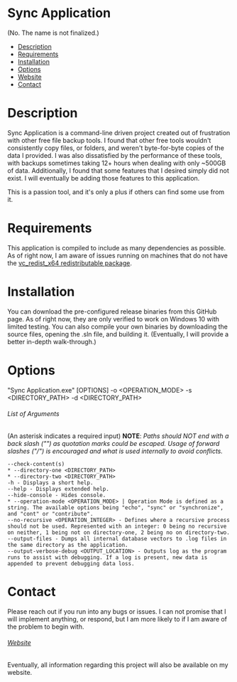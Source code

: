 # Sync Application
(No. The name is not finalized.)

- [Description](#description)
- [Requirements](#requirements)
- [Installation](#installation)
- [Options](#options)
- [Website](#website)
- [Contact](#contact)

# Description
Sync Application is a command-line driven project created out of frustration with other free file backup tools. I found that other free tools wouldn't consistently copy files, or folders, and weren't byte-for-byte copies of the data I provided. I was also dissatisfied by the performance of these tools, with backups sometimes taking 12+ hours when dealing with only ~500GB of data.
Additionally, I found that some features that I desired simply did not exist.
    I will eventually be adding those features to this application.


This is a passion tool, and it's only a plus if others can find some use from it.

# Requirements
This application is compiled to include as many dependencies as possible.
As of right now, I am aware of issues running on machines that do not have the [vc_redist_x64 redistributable package](https://docs.microsoft.com/en-us/cpp/windows/latest-supported-vc-redist?view=msvc-170).

# Installation
You can download the pre-configured release binaries from this GitHub page. As of right now, they are only verified to work on Windows 10 with limited testing.
You can also compile your own binaries by downloading the source files, opening the .sln file, and building it.
(Eventually, I will provide a better in-depth walk-through.)

# Options
"Sync Application.exe" [OPTIONS] -o <OPERATION_MODE> -s <DIRECTORY_PATH> -d <DIRECTORY_PATH>
###### List of Arguments
(An asterisk indicates a required input)
**NOTE**: *Paths should NOT end with a back slash ("\") as quotation marks could be escaped. Usage of forward slashes ("/") is encouraged and what is used internally to avoid conflicts.*
```
--check-content(s)
* --directory-one <DIRECTORY_PATH>
* --directory-two <DIRECTORY_PATH>
-h - Displays a short help.
--help - Displays extended help.
--hide-console - Hides console.
* --operation-mode <OPERATION_MODE> | Operation Mode is defined as a string. The available options being "echo", "sync" or "synchronize", and "cont" or "contribute".
--no-recursive <OPERATION_INTEGER> - Defines where a recursive process should not be used. Represented with an integer: 0 being no recursive on neither, 1 being not on directory-one, 2 being no on directory-two.
--output-files - Dumps all internal database vectors to .log files in the same directory as the application.
--output-verbose-debug <OUTPUT_LOCATION> - Outputs log as the program runs to assist with debugging. If a log is present, new data is appended to prevent debugging data loss. 
```

# Contact
Please reach out if you run into any bugs or issues.
I can not promise that I will implement anything, or respond, but I am more likely to if I am aware of the problem to begin with.

###### [Website](https://www.jadinheaston.com/)
Eventually, all information regarding this project will also be available on my website.
